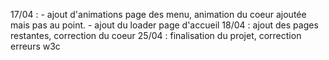 17/04 : - ajout d'animations page des menu, animation du coeur ajoutée mais pas au point.
        - ajout du loader page d'accueil
18/04 : ajout des pages restantes, correction du coeur
25/04 : finalisation du projet, correction erreurs w3c 
